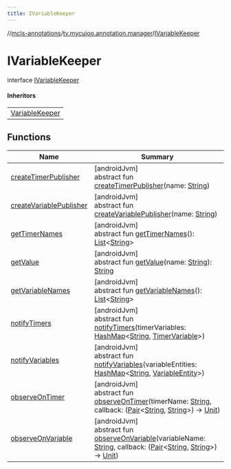 ```yaml
---
title: IVariableKeeper
---
```

//[mcls-annotations](../../../index.html)/[tv.mycujoo.annotation.manager](../index.html)/[IVariableKeeper](index.html)



# IVariableKeeper

interface [IVariableKeeper](index.html)

#### Inheritors


| |
|---|
| [VariableKeeper](../-variable-keeper/index.html) |


## Functions


| Name | Summary |
|---|---|
| [createTimerPublisher](create-timer-publisher.html) | [androidJvm]<br>abstract fun [createTimerPublisher](create-timer-publisher.html)(name: [String](https://kotlinlang.org/api/latest/jvm/stdlib/kotlin/-string/index.html)) |
| [createVariablePublisher](create-variable-publisher.html) | [androidJvm]<br>abstract fun [createVariablePublisher](create-variable-publisher.html)(name: [String](https://kotlinlang.org/api/latest/jvm/stdlib/kotlin/-string/index.html)) |
| [getTimerNames](get-timer-names.html) | [androidJvm]<br>abstract fun [getTimerNames](get-timer-names.html)(): [List](https://kotlinlang.org/api/latest/jvm/stdlib/kotlin.collections/-list/index.html)&lt;[String](https://kotlinlang.org/api/latest/jvm/stdlib/kotlin/-string/index.html)&gt; |
| [getValue](get-value.html) | [androidJvm]<br>abstract fun [getValue](get-value.html)(name: [String](https://kotlinlang.org/api/latest/jvm/stdlib/kotlin/-string/index.html)): [String](https://kotlinlang.org/api/latest/jvm/stdlib/kotlin/-string/index.html) |
| [getVariableNames](get-variable-names.html) | [androidJvm]<br>abstract fun [getVariableNames](get-variable-names.html)(): [List](https://kotlinlang.org/api/latest/jvm/stdlib/kotlin.collections/-list/index.html)&lt;[String](https://kotlinlang.org/api/latest/jvm/stdlib/kotlin/-string/index.html)&gt; |
| [notifyTimers](notify-timers.html) | [androidJvm]<br>abstract fun [notifyTimers](notify-timers.html)(timerVariables: [HashMap](https://kotlinlang.org/api/latest/jvm/stdlib/kotlin.collections/-hash-map/index.html)&lt;[String](https://kotlinlang.org/api/latest/jvm/stdlib/kotlin/-string/index.html), [TimerVariable](../-timer-variable/index.html)&gt;) |
| [notifyVariables](notify-variables.html) | [androidJvm]<br>abstract fun [notifyVariables](notify-variables.html)(variableEntities: [HashMap](https://kotlinlang.org/api/latest/jvm/stdlib/kotlin.collections/-hash-map/index.html)&lt;[String](https://kotlinlang.org/api/latest/jvm/stdlib/kotlin/-string/index.html), [VariableEntity](../../tv.mycujoo.annotation.domain.entity/-variable-entity/index.html)&gt;) |
| [observeOnTimer](observe-on-timer.html) | [androidJvm]<br>abstract fun [observeOnTimer](observe-on-timer.html)(timerName: [String](https://kotlinlang.org/api/latest/jvm/stdlib/kotlin/-string/index.html), callback: ([Pair](https://kotlinlang.org/api/latest/jvm/stdlib/kotlin/-pair/index.html)&lt;[String](https://kotlinlang.org/api/latest/jvm/stdlib/kotlin/-string/index.html), [String](https://kotlinlang.org/api/latest/jvm/stdlib/kotlin/-string/index.html)&gt;) -&gt; [Unit](https://kotlinlang.org/api/latest/jvm/stdlib/kotlin/-unit/index.html)) |
| [observeOnVariable](observe-on-variable.html) | [androidJvm]<br>abstract fun [observeOnVariable](observe-on-variable.html)(variableName: [String](https://kotlinlang.org/api/latest/jvm/stdlib/kotlin/-string/index.html), callback: ([Pair](https://kotlinlang.org/api/latest/jvm/stdlib/kotlin/-pair/index.html)&lt;[String](https://kotlinlang.org/api/latest/jvm/stdlib/kotlin/-string/index.html), [String](https://kotlinlang.org/api/latest/jvm/stdlib/kotlin/-string/index.html)&gt;) -&gt; [Unit](https://kotlinlang.org/api/latest/jvm/stdlib/kotlin/-unit/index.html)) |

